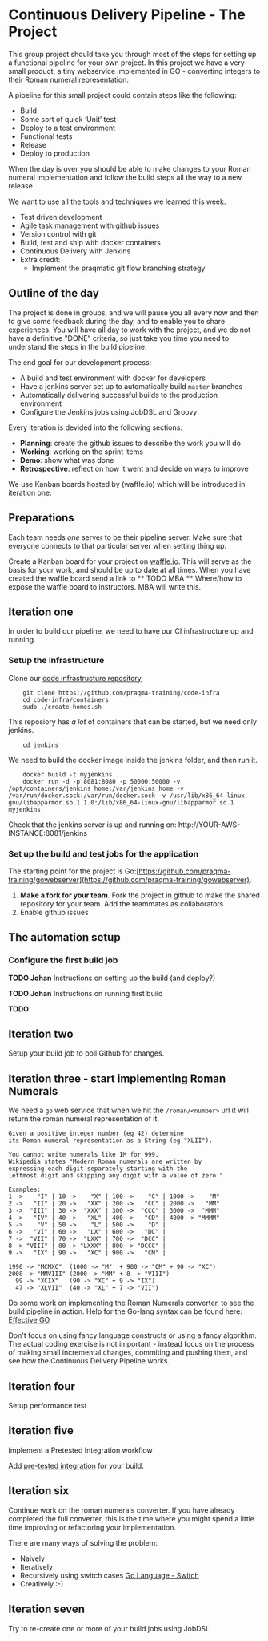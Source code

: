 # Continuous Delivery Pipeline - The Project

This group project should take you through most of the steps for setting up a functional pipeline for your own project. In this project we have a very small product, a tiny webservice implemented in GO - converting integers to their Roman numeral representation.

A pipeline for this small project could contain steps like the following:

 * Build 
 * Some sort of quick ‘Unit’ test
 * Deploy to a test environment
 * Functional tests
 * Release
 * Deploy to production

When the day is over you should be able to make changes to your Roman numeral implementation and follow the build steps all the way to a new release.

We want to use all the tools and techniques we learned this week.  

 * Test driven development
 * Agile task management with github issues
 * Version control with git
 * Build, test and ship with docker containers
 * Continuous Delivery with Jenkins
 * Extra credit:
   * Implement the praqmatic git flow branching strategy

## Outline of the day

The project is done in groups, and we will pause you all every now and then to give some feedback during the day, and to enable you to share experiences. You will have all day to work with the project, and we do not have a definitive "DONE" criteria, so just take you time you need to understand the steps in the build pipeline.

The end goal for our development process:

 * A build and test environment with docker for developers
 * Have a jenkins server set up to automatically build `master` branches
 * Automatically delivering successful builds to the production environment
 * Configure the Jenkins jobs using JobDSL and Groovy

Every iteration is devided into the following sections:
   * **Planning**: create the github issues to describe the work you will do
   * **Working**: working on the sprint items
   * **Demo**: show what was done
   * **Retrospective**: reflect on how it went and decide on ways to improve

We use Kanban boards hosted by (waffle.io) which will be introduced in iteration one.

## Preparations

Each team needs _one_ server to be their pipeline server.
Make sure that everyone connects to that particular server when setting thing up.

Create a Kanban board for your project on [waffle.io](http://waffle.io). This will serve as the basis for your work, and should be up to date at all times. When you have created the waffle board send a link to 
** TODO MBA ** Where/how to expose the waffle board to instructors. MBA will write this.

## Iteration one
In order to build our pipeline, we need to have our CI infrastructure up and running.

### Setup the infrastructure
Clone our [code infrastructure repository](https://github.com/praqma-training/code-infra)
```
	git clone https://github.com/praqma-training/code-infra
	cd code-infra/containers
	sudo ./create-homes.sh
```

This reposiory has _a lot_ of containers that can be started, but we need only jenkins.
```
	cd jenkins
```
We need to build the docker image inside the jenkins folder, and then run it.

```
	docker build -t myjenkins .
	docker run -d -p 8081:8080 -p 50000:50000 -v /opt/containers/jenkins_home:/var/jenkins_home -v /var/run/docker.sock:/var/run/docker.sock -v /usr/lib/x86_64-linux-gnu/libapparmor.so.1.1.0:/lib/x86_64-linux-gnu/libapparmor.so.1 myjenkins
```

Check that the jenkins server is up and running on:
http://YOUR-AWS-INSTANCE:8081/jenkins

### Set up the build and test jobs for the application

The starting point for the project is Go:[https://github.com/praqma-training/gowebserver](https://github.com/praqma-training/gowebserver).

   1. **Make a fork for your team**. Fork the project in github to make the shared repository for your team. Add the teammates as collaborators
   2. Enable github issues

## The automation setup

### Configure the first build job

**TODO Johan** Instructions on setting up the build (and deploy?)

**TODO Johan** Instructions on running first build

**TODO** 

## Iteration two
Setup your build job to poll Github for changes.

## Iteration three - start implementing Roman Numerals

We need a `go` web service that when we hit the `/roman/<number>` url it will return the roman numeral representation of it.

````
Given a positive integer number (eg 42) determine
its Roman numeral representation as a String (eg "XLII").

You cannot write numerals like IM for 999.
Wikipedia states "Modern Roman numerals are written by
expressing each digit separately starting with the
leftmost digit and skipping any digit with a value of zero."

Examples:
1 ->    "I" | 10 ->    "X" | 100 ->    "C" | 1000 ->    "M"
2 ->   "II" | 20 ->   "XX" | 200 ->   "CC" | 2000 ->   "MM"
3 ->  "III" | 30 ->  "XXX" | 300 ->  "CCC" | 3000 ->  "MMM"
4 ->   "IV" | 40 ->   "XL" | 400 ->   "CD" | 4000 -> "MMMM"
5 ->    "V" | 50 ->    "L" | 500 ->    "D" |
6 ->   "VI" | 60 ->   "LX" | 600 ->   "DC" |
7 ->  "VII" | 70 ->  "LXX" | 700 ->  "DCC" |
8 -> "VIII" | 80 -> "LXXX" | 800 -> "DCCC" |
9 ->   "IX" | 90 ->   "XC" | 900 ->   "CM" |

1990 -> "MCMXC"  (1000 -> "M"  + 900 -> "CM" + 90 -> "XC")
2008 -> "MMVIII" (2000 -> "MM" + 8 -> "VIII")
  99 -> "XCIX"   (90 -> "XC" + 9 -> "IX")
  47 -> "XLVII"  (40 -> "XL" + 7 -> "VII")

````

Do some work on implementing the Roman Numerals converter, to see the build pipeline in action. Help for the Go-lang syntax can be found here: [Effective GO](https://golang.org/doc/effective_go.html)

Don't focus on using fancy language constructs or using a fancy algorithm. The actual coding exercise is not important - instead focus on the process of making small incremental changes, commiting and pushing them, and see how the Continuous Delivery Pipeline works. 


## Iteration four 
Setup performance test

## Iteration five 
Implement a Pretested Integration workflow

Add [pre-tested integration](https://wiki.jenkins-ci.org/display/JENKINS/Pretested+Integration+Plugin) for your build.

## Iteration six

Continue work on the roman numerals converter. If you have already completed the full converter, this is the time where you might spend a little time improving or refactoring your implementation.

There are many ways of solving the problem:

 * Naively
 * Iteratively
 * Recursively using switch cases [Go Language - Switch](https://golang.org/doc/effective_go.html#switch)
 * Creatively :-)


## Iteration seven
Try to re-create one or more of your build jobs using JobDSL
